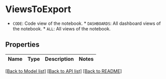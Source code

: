 # ViewsToExport

* `CODE`: Code view of the notebook. * `DASHBOARDS`: All dashboard views of the notebook. * `ALL`: All views of the notebook.

## Properties
Name | Type | Description | Notes
------------ | ------------- | ------------- | -------------

[[Back to Model list]](../README.md#documentation-for-models) [[Back to API list]](../README.md#documentation-for-api-endpoints) [[Back to README]](../README.md)



